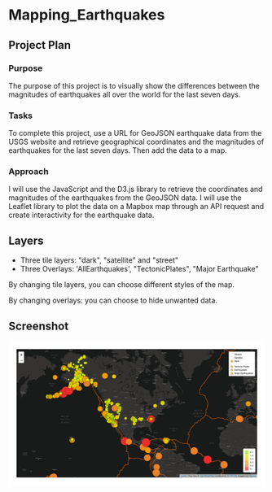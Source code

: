 # Mapping_Earthquakes

## Project Plan
### Purpose
The purpose of this project is to visually show the differences between the magnitudes of earthquakes all over the world for the last seven days.

### Tasks
To complete this project, use a URL for GeoJSON earthquake data from the USGS website and retrieve geographical coordinates and the magnitudes of earthquakes for the last seven days. Then add the data to a map.

### Approach
I will use the JavaScript and the D3.js library to retrieve the coordinates and magnitudes of the earthquakes from the GeoJSON data. 
I will use the Leaflet library to plot the data on a Mapbox map through an API request and create interactivity for the earthquake data.

## Layers
 - Three tile layers: "dark", "satellite" and "street"
 - Three Overlays: 'AllEarthquakes', "TectonicPlates", "Major Earthquake"

By changing tile layers, you can choose different styles of the map.

By changing overlays: you can choose to hide unwanted data.

## Screenshot 
![dark](screen.png)

